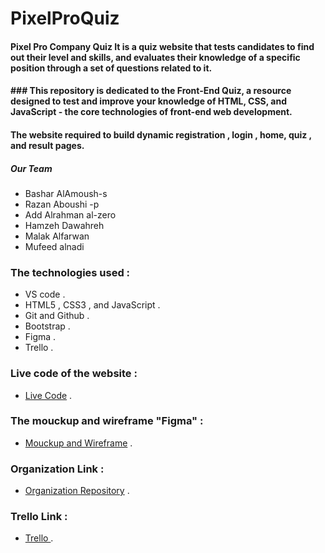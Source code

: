 # PixelProQuiz

#### Pixel Pro Company Quiz It is a quiz website that tests candidates to find out their level and skills, and evaluates their knowledge of a specific position through a set of questions related to it.


#### ### This repository is dedicated to the Front-End Quiz, a resource designed to test and improve your knowledge of HTML, CSS, and JavaScript - the core technologies of front-end web development.



#### The website required to build dynamic registration , login , home, quiz , and result pages.



##### Our Team

+ Bashar AlAmoush-s
+ Razan Aboushi -p
+ Add Alrahman al-zero
+ Hamzeh Dawahreh 
+ Malak Alfarwan 
+ Mufeed alnadi

### The technologies used :

+ VS code .
+ HTML5 , CSS3 , and JavaScript .
+ Git and Github .
+ Bootstrap .
+ Figma .
+ Trello .

### Live code of the website : 

* [Live Code](https://bashar-alamoush.github.io/Organization/) .



### The mouckup and wireframe "Figma" :

+ [Mouckup and Wireframe](https://www.figma.com/file/pgVMvWsiZ1bxvDCqm2uXJg/Untitled?node-id=0-1&t=urLG5bMQtyozx5qm-0) .



### Organization Link :

+ [Organization Repository](https://github.com/Bashar-AlAmoush/Organization) .



### Trello Link :

+ [Trello ](https://trello.com/b/U8FWfwHG/organization) .
